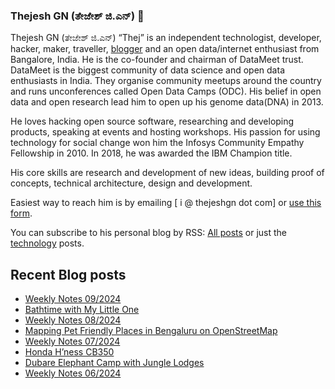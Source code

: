 ### Thejesh GN (ತೇಜೇಶ್ ಜಿ.ಎನ್) 👋

Thejesh GN (ತೇಜೇಶ್ ಜಿ.ಎನ್) “Thej” is an independent technologist, developer, hacker, maker, traveller, [blogger](https://thejeshgn.com/) and an open data/internet enthusiast from Bangalore, India. He is the co-founder and chairman of DataMeet trust. DataMeet is the biggest community of data science and open data enthusiasts in India. They organise community meetups around the country and runs unconferences called Open Data Camps (ODC). His belief in open data and open research lead him to open up his genome data(DNA) in 2013.

He loves hacking open source software, researching and developing products, speaking at events and hosting workshops. His passion for using technology for social change won him the Infosys Community Empathy Fellowship in 2010. In 2018, he was awarded the IBM Champion title.

His core skills are research and development of new ideas, building proof of concepts, technical architecture, design and development.

Easiest way to reach him is by emailing [ i @ thejeshgn dot com] or [use this form](https://thejeshgn.com/contact/).

You can subscribe to his personal blog by RSS: [All posts](https://feeds.thejeshgn.com/thejeshgn) or just the [technology](https://feeds.thejeshgn.com/technology) posts.

## Recent Blog posts
<!-- BLOG-POST-LIST:START -->
- [Weekly Notes 09/2024](https://thejeshgn.com/2024/03/01/weekly-notes-09-2024/)
- [Bathtime with My Little One](https://thejeshgn.com/2024/02/28/bathtime-with-my-little-one/)
- [Weekly Notes 08/2024](https://thejeshgn.com/2024/02/23/weekly-notes-08-2024/)
- [Mapping Pet Friendly Places in Bengaluru on OpenStreetMap](https://thejeshgn.com/2024/02/19/mapping-pet-friendly-places-in-bengaluru-on-openstreetmap/)
- [Weekly Notes 07/2024](https://thejeshgn.com/2024/02/16/weekly-notes-07-2024/)
- [Honda H’ness CB350](https://thejeshgn.com/2024/02/15/honda-hness-cb350/)
- [Dubare Elephant Camp with Jungle Lodges](https://thejeshgn.com/2024/02/13/dubare-elephant-camp-with-jungle-lodges/)
- [Weekly Notes 06/2024](https://thejeshgn.com/2024/02/09/weekly-notes-06-2024/)
<!-- BLOG-POST-LIST:END -->
